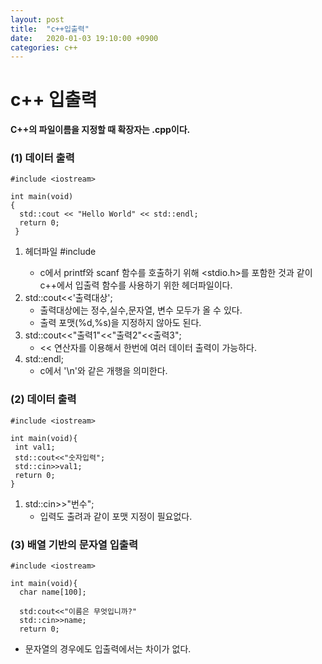 ```yaml
---
layout: post
title:  "c++입출력"
date:   2020-01-03 19:10:00 +0900
categories: c++
---
```


# c++ 입출력

__C++의 파일이름을 지정할 때 확장자는 .cpp이다.__


### (1) 데이터 출력

```
#include <iostream>

int main(void)
{
  std::cout << "Hello World" << std::endl;
  return 0;
 }
 ```
 
  1. 헤더파일 #include <iostream>
     - c에서 printf와 scanf 함수를 호출하기 위해 <stdio.h>를 포함한 것과 같이 c++에서 입출력 함수를 사용하기 위한 헤더파일이다.
  2. std::cout<<'출력대상';
     - 출력대상에는 정수,실수,문자열, 변수 모두가 올 수 있다. 
     - 출력 포맷(%d,%s)을 지정하지 않아도 된다.
  3. std::cout<<"출력1"<<"출력2"<<출력3";
     - << 연산자를 이용해서 한번에 여러 데이터 출력이 가능하다. 
  4. std::endl;
     - c에서 '\n'와 같은 개행을 의미한다. 
 
 
 
### (2) 데이터 출력
 ```
 #include <iostream>
 
 int main(void){
  int val1;
  std::cout<<"숫자입력";
  std::cin>>val1;
  return 0;
 }
```

  1. std::cin>>"번수";
     - 입력도 출려과 같이 포맷 지정이 필요없다. 


### (3) 배열 기반의 문자열 입출력
```
#include <iostream>

int main(void){
  char name[100];
  
  std:cout<<"이름은 무엇입니까?"
  std::cin>>name;
  return 0;
 ```
 
  - 문자열의 경우에도 입출력에서는 차이가 없다. 
  
 
